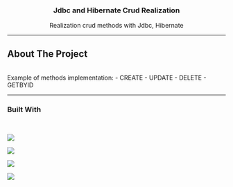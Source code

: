 <div align="center">
<h3 align="center">Jdbc and Hibernate Crud Realization</h3>
<p align="center">
    Realization crud methods with Jdbc, Hibernate
    </p>
</div>

---

## About The Project
<br>
Example of methods implementation:
- CREATE
- UPDATE
- DELETE
- GETBYID

---

### Built With
<br>
<p>
<a href="https://img.shields.io">
    <img src="https://img.shields.io/badge/java-%23ED8B00.svg?style=for-the-badge&logo=java&logoColor=white" />
  </a>
</p>
<p>
<a href="https://img.shields.io">
    <img src="https://img.shields.io/badge/Hibernate-%23ED8B00.svg?style=for-the-badge&logo=java&logoColor=white" />
  </a>
</p>
<p>
<a href="https://img.shields.io">
    <img src="https://img.shields.io/badge/Jdbc-%23ED8B00.svg?style=for-the-badge&logo=java&logoColor=white" />
  </a>
</p>
<p>
<a href="https://img.shields.io">
    <img src="https://img.shields.io/badge/PostgreSQL-%23ED8B00.svg?style=for-the-badge&logo=java&logoColor=white" />
  </a>
</p>
